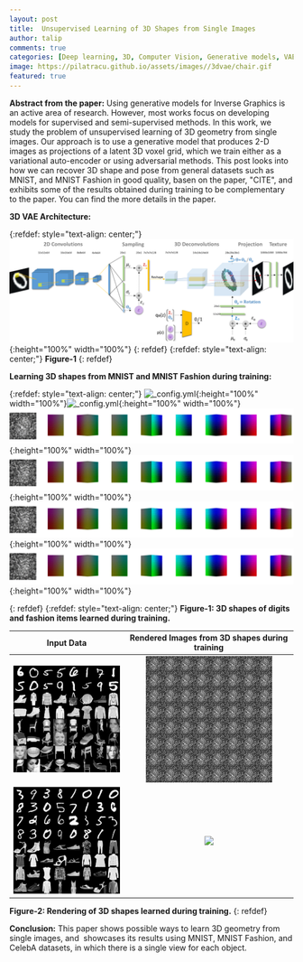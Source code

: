 ```yaml
---
layout: post
title:  Unsupervised Learning of 3D Shapes from Single Images
author: talip
comments: true
categories: [Deep learning, 3D, Computer Vision, Generative models, VAE ]
image: https://pilatracu.github.io/assets/images//3dvae/chair.gif
featured: true
---
```


**Abstract from the paper:**
Using generative models for Inverse Graphics is an active area of research. However, most works focus on developing models for supervised and semi-supervised methods. In this work, we study the problem of unsupervised learning of 3D geometry from single images. Our approach is to use a generative model that produces 2-D images as projections of a latent 3D voxel grid, which we train either as a variational auto-encoder or using adversarial methods. This post looks into how we can recover 3D shape and pose from general datasets such as MNIST, and MNIST Fashion in good quality, basen on the paper, "CITE", and exhibits some of the results obtained during training to be complementary to the paper. You can find the more details in the paper.


**3D VAE Architecture:**

{:refdef: style="text-align: center;"}
![_config.yml](/assets/images/3dvae/3dvae_architecture.png){:height="100%" width="100%"}
{: refdef}
{:refdef: style="text-align: center;"}
**Figure-1**
{: refdef}  


**Learning 3D shapes from MNIST and MNIST Fashion during training:**

{:refdef: style="text-align: center;"}
![_config.yml](/assets/images/3dvae/Webp.net-gifmaker.gif){:height="100%" width="100%"}![_config.yml](/assets/images/3dvae/Webp.net-gifmaker2.gif){:height="100%" width="100%"}![_config.yml](/assets/images/3dvae/Webp.net-gifmaker5.gif){:height="100%" width="100%"}   ![_config.yml](/assets/images/3dvae/Webp.net-gifmaker7.gif){:height="100%" width="100%"}   
![_config.yml](/assets/images/3dvae/Webp.net-gifmaker8.gif){:height="100%" width="100%"} 
![_config.yml](/assets/images/3dvae/Webp.net-gifmaker9.gif){:height="100%" width="100%"} 

{: refdef}
{:refdef: style="text-align: center;"}
**Figure-1: 3D shapes of digits and fashion items learned during training.**


Input Data             |  Rendered Images from 3D shapes during training
:-------------------------:|:-------------------------:
![](/assets/images/3dvae/sanity_chairs_2900.png)  |  ![](/assets/images/3dvae/Webp.net-gifmaker6.gif)
![](/assets/images/3dvae/sanity_chairs_4880.png)  |  ![](/assets/images/3dvae/Webp.net-gifmaker3.gif)

**Figure-2: Rendering of 3D shapes learned during training.**
{: refdef}  

**Conclusion:**
This paper shows possible ways to learn 3D geometry from single images, and  showcases its results using MNIST, MNIST Fashion, and CelebA datasets, in which there is a single view for each object.
